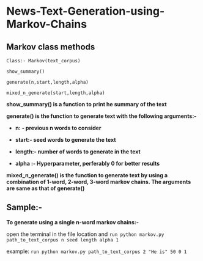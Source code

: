 # News-Text-Generation-using-Markov-Chains


## **Markov class methods**


```Class:- Markov(text_corpus)```

```show_summary()```

```generate(n,start,length,alpha)```

```mixed_n_generate(start,length,alpha)```

**show_summary() is a function to print he summary of the text**

**generate() is the function to generate text with the following arguments:-**

  * **n: - previous n words to consider**

  * **start:- seed words to generate the text**

  * **length:- number of words to generate in the text**

  * **alpha :- Hyperparameter, perferably 0 for better results**

**mixed_n_generate() is the function to generate text by using a combination of 1-word, 2-word, 3-word markov chains. The arguments are same as that of generate()**

## **Sample:-**

**To generate using a single n-word markov chains:-**

open the terminal in the file location and ```run python markov.py path_to_text_corpus n seed length alpha 1 ```

example: ```run python markov.py path_to_text_corpus 2 "He is" 50 0 1 ```


